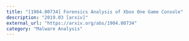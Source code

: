 ```yaml
---
title: "[1904.00734] Forensics Analysis of Xbox One Game Console"
description: "2019.03 [arxiv]"
external_url: "https://arxiv.org/abs/1904.00734"
category: "Malware Analysis"
---
```

